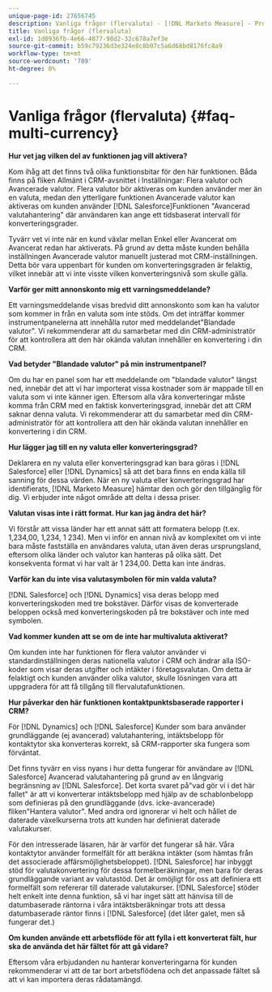 ```yaml
---
unique-page-id: 27656745
description: Vanliga frågor (flervaluta) - [!DNL Marketo Measure] - Produktdokumentation
title: Vanliga frågor (flervaluta)
exl-id: 1d0936fb-4e66-4877-98d2-32c678a7ef3e
source-git-commit: b59c79236d3e324e8c8b07c5a6d68bd8176fc8a9
workflow-type: tm+mt
source-wordcount: '789'
ht-degree: 0%

---
```


# Vanliga frågor (flervaluta) {#faq-multi-currency}

**Hur vet jag vilken del av funktionen jag vill aktivera?**

Kom ihåg att det finns två olika funktionsbitar för den här funktionen. Båda finns på fliken Allmänt i CRM-avsnittet i Inställningar: Flera valutor och Avancerade valutor. Flera valutor bör aktiveras om kunden använder mer än en valuta, medan den ytterligare funktionen Avancerade valutor kan aktiveras om kunden använder [!DNL Salesforce]Funktionen &quot;Avancerad valutahantering&quot; där användaren kan ange ett tidsbaserat intervall för konverteringsgrader.

Tyvärr vet vi inte när en kund växlar mellan Enkel eller Avancerat om Avancerat redan har aktiverats. På grund av detta måste kunden behålla inställningen Avancerade valutor manuellt justerad mot CRM-inställningen. Detta bör vara uppenbart för kunden om konverteringsgraden är felaktig, vilket innebär att vi inte visste vilken konverteringsnivå som skulle gälla.

**Varför ger mitt annonskonto mig ett varningsmeddelande?**

Ett varningsmeddelande visas bredvid ditt annonskonto som kan ha valutor som kommer in från en valuta som inte stöds. Om det inträffar kommer instrumentpanelerna att innehålla rutor med meddelandet&quot;Blandade valutor&quot;. Vi rekommenderar att du samarbetar med din CRM-administratör för att kontrollera att den här okända valutan innehåller en konvertering i din CRM.

**Vad betyder &quot;Blandade valutor&quot; på min instrumentpanel?**

Om du har en panel som har ett meddelande om &quot;blandade valutor&quot; längst ned, innebär det att vi har importerat vissa kostnader som är mappade till en valuta som vi inte känner igen. Eftersom alla våra konverteringar måste komma från CRM med en faktisk konverteringsgrad, innebär det att CRM saknar denna valuta. Vi rekommenderar att du samarbetar med din CRM-administratör för att kontrollera att den här okända valutan innehåller en konvertering i din CRM.

**Hur lägger jag till en ny valuta eller konverteringsgrad?**

Deklarera en ny valuta eller konverteringsgrad kan bara göras i [!DNL Salesforce] eller [!DNL Dynamics] så att det bara finns en enda källa till sanning för dessa värden. När en ny valuta eller konverteringsgrad har identifierats, [!DNL Marketo Measure] hämtar den och gör den tillgänglig för dig. Vi erbjuder inte något område att delta i dessa priser.

**Valutan visas inte i rätt format. Hur kan jag ändra det här?**

Vi förstår att vissa länder har ett annat sätt att formatera belopp (t.ex. 1,234,00, 1,234, 1 234). Men vi inför en annan nivå av komplexitet om vi inte bara måste fastställa en användares valuta, utan även deras ursprungsland, eftersom olika länder och valutor kan hanteras på olika sätt. Det konsekventa format vi har valt är 1 234,00. Detta kan inte ändras.

**Varför kan du inte visa valutasymbolen för min valda valuta?**

[!DNL Salesforce] och [!DNL Dynamics] visa deras belopp med konverteringskoden med tre bokstäver. Därför visas de konverterade beloppen också med konverteringskoden på tre bokstäver och inte med symbolen.

**Vad kommer kunden att se om de inte har multivaluta aktiverat?**

Om kunden inte har funktionen för flera valutor använder vi standardinställningen deras nationella valutor i CRM och ändrar alla ISO-koder som visar deras utgifter och intäkter i företagsvalutan. Om detta är felaktigt och kunden använder olika valutor, skulle lösningen vara att uppgradera för att få tillgång till flervalutafunktionen.

**Hur påverkar den här funktionen kontaktpunktsbaserade rapporter i CRM?**

För [!DNL Dynamics] och [!DNL Salesforce] Kunder som bara använder grundläggande (ej avancerad) valutahantering, intäktsbelopp för kontaktytor ska konverteras korrekt, så CRM-rapporter ska fungera som förväntat.

Det finns tyvärr en viss nyans i hur detta fungerar för användare av [!DNL Salesforce] Avancerad valutahantering på grund av en långvarig begränsning av [!DNL Salesforce]. Det korta svaret på&quot;vad gör vi i det här fallet&quot; är att vi konverterar intäktsbelopp med hjälp av de schablonbelopp som definieras på den grundläggande (dvs. icke-avancerade) fliken&quot;Hantera valutor&quot;. Med andra ord ignorerar vi helt och hållet de daterade växelkurserna trots att kunden har definierat daterade valutakurser.

För den intresserade läsaren, här är varför det fungerar så här. Våra kontaktytor använder formelfält för att beräkna intäkter (som hämtas från det associerade affärsmöjlighetsbeloppet). [!DNL Salesforce] har inbyggt stöd för valutakonvertering för dessa formelberäkningar, men bara för deras grundläggande variant av valutastöd. Det är omöjligt för oss att definiera ett formelfält som refererar till daterade valutakurser. [!DNL Salesforce] stöder helt enkelt inte denna funktion, så vi har inget sätt att hänvisa till de datumbaserade räntorna i våra intäktsberäkningar trots att dessa datumbaserade räntor finns i [!DNL Salesforce] (det låter galet, men så fungerar det.)

**Om kunden använde ett arbetsflöde för att fylla i ett konverterat fält, hur ska de använda det här fältet för att gå vidare?**

Eftersom våra erbjudanden nu hanterar konverteringarna för kunden rekommenderar vi att de tar bort arbetsflödena och det anpassade fältet så att vi kan importera deras rådatamängd.

